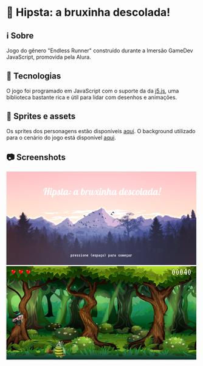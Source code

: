 # 🧹 Hipsta: a bruxinha descolada!

## ℹ️ Sobre
Jogo do gênero "Endless Runner" construído durante a Imersão GameDev JavaScript, promovida pela Alura.
 
## 🧰 Tecnologias
O jogo foi programado em JavaScript com o suporte da da [j5.js](https://p5js.org/), uma biblioteca bastante rica e útil para lidar com desenhos e animações.

## 🎨 Sprites e assets
 
 Os sprites dos personagens estão disponíveis [aqui](https://pipoya.itch.io/pipoya-free-2d-game-character-sprites). O background utilizado para o cenário do jogo está disponível [aqui](https://craftpix.net/freebies/free-cartoon-forest-game-backgrounds).

## 📷 Screenshots
![Screenshot da Tela Inicial](https://github.com/andradeoromulo/hipsta-a-bruxinha-descolada/blob/master/screenshots/screenshot-telaInicial.png)
![Screenshot da Fase 1](https://github.com/andradeoromulo/hipsta-a-bruxinha-descolada/blob/master/screenshots/screenshot-fase01.png)

